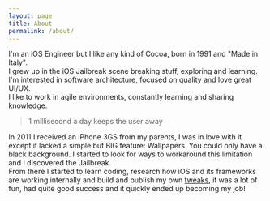 ```yaml
---
layout: page
title: About
permalink: /about/
---
```


I'm an iOS Engineer but I like any kind of Cocoa, born in 1991 and "Made in Italy".  
I grew up in the iOS Jailbreak scene breaking stuff, exploring and learning.  
I'm interested in software architecture, focused on quality and love great UI/UX.  
I like to work in agile environments, constantly learning and sharing knowledge.  

> 1 millisecond a day keeps the user away

In 2011 I received an iPhone 3GS from my parents, I was in love with it except it lacked a simple but BIG feature: Wallpapers. You could only have a black background. I started to look for ways to workaround this limitation and I discovered the Jailbreak.  
From there I started to learn coding, research how iOS and its frameworks are working internally and build and publish my own [tweaks](http://mpow.it/Tweaks), it was a lot of fun, had quite good success and it quickly ended up becoming my job!
